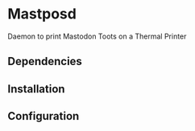 # Mastposd
Daemon to print Mastodon Toots on a Thermal Printer

## Dependencies

## Installation

## Configuration
